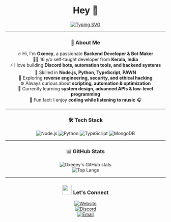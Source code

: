<div align="center">

# Hey 👋  
[![Typing SVG](https://readme-typing-svg.herokuapp.com?font=Fira+Code&pause=1000&color=00F7F7&center=true&vCenter=true&width=435&lines=I'm+Oxeeey+🔥;Backend+Developer+%7C+Bot+Maker;Fullstack+Dev+Enthusiast)](https://git.io/typing-svg)

---

### 🚀 About Me  
🔥 Hi, I'm **Oxeeey**, a passionate **Backend Developer & Bot Maker**  
👨‍💻 16 y/o self-taught developer from **Kerala, India**  
⚡ I love building **Discord bots, automation tools, and backend systems**  
🔨 Skilled in **Node.js, Python, TypeScript, PAWN**  
🔐 Exploring **reverse engineering, security, and ethical hacking**  
⚙️ Always curious about **scripting, automation & optimization**  
🌱 Currently learning **system design, advanced APIs & low-level programming**  
🎵 Fun fact: I enjoy **coding while listening to music** 🎧  

---

### 🛠 Tech Stack  
![Node.js](https://img.shields.io/badge/-Node.js-black?style=flat-square&logo=node.js)
![Python](https://img.shields.io/badge/-Python-black?style=flat-square&logo=python)
![TypeScript](https://img.shields.io/badge/-TypeScript-black?style=flat-square&logo=typescript)
![MongoDB](https://img.shields.io/badge/-MongoDB-black?style=flat-square&logo=mongodb)

---

### 📊 GitHub Stats  
![Oxeeey's GitHub stats](https://github-readme-stats.vercel.app/api?username=Oxeeyy&show_icons=true&theme=radical)  
![Top Langs](https://github-readme-stats.vercel.app/api/top-langs/?username=Oxeeyy&layout=compact&theme=radical)

---

### <img src="https://cdn.discordapp.com/emojis/923782059762282526.gif" width="30" height="30" /> Let's Connect  
[![Website](https://img.shields.io/badge/Website-Visit-blue?style=flat-square)](https://yourwebsite.com)  
[![Discord](https://img.shields.io/badge/Discord-Join-7289da?style=flat-square&logo=discord)](https://discord.gg/yourinvite)  
[![Email](https://img.shields.io/badge/Email-Contact-red?style=flat-square&logo=gmail)](mailto:youremail@gmail.com)  

</div>
